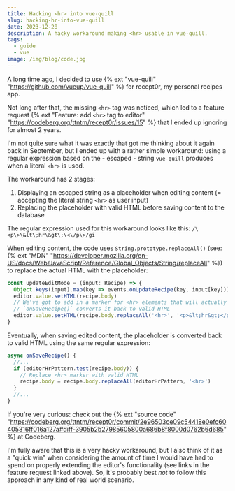 ```yaml
---
title: Hacking <hr> into vue-quill
slug: hacking-hr-into-vue-quill
date: 2023-12-28
description: A hacky workaround making <hr> usable in vue-quill.
tags:
  - guide
  - vue
image: /img/blog/code.jpg
---
```


A long time ago, I decided to use {% ext "vue-quill" "https://github.com/vueup/vue-quill" %} for recept0r, my personal recipes app.

Not long after that, the missing `<hr>` tag was noticed, which led to a feature request {% ext "Feature: add `<hr>` tag to editor" "https://codeberg.org/ttntm/recept0r/issues/15" %} that I ended up ignoring for almost 2 years.

I'm not quite sure what it was exactly that got me thinking about it again back in September, but I ended up with a rather simple workaround: using a regular expression based on the - escaped - string `vue-quill` produces when a literal `<hr>` is used.

The workaround has 2 stages:

1. Displaying an escaped string as a placeholder when editing content (= accepting the literal string `<hr>` as user input)
2. Replacing the placeholder with valid HTML before saving content to the database

The regular expression used for this workaround looks like this: `/\<p\>\&lt\;hr\&gt\;\<\/p\>/gi`

When editing content, the code uses `String.prototype.replaceAll()` (see: {% ext "MDN" "https://developer.mozilla.org/en-US/docs/Web/JavaScript/Reference/Global_Objects/String/replaceAll" %}) to replace the actual HTML with the placeholder:

```js
const updateEditMode = (input: Recipe) => {
  Object.keys(input).map(key => events.onUpdateRecipe(key, input[key]))
  editor.value.setHTML(recipe.body)
  // We've got to add in a marker for <hr> elements that will actually get rendered by Quill
  // `onSaveRecipe()` converts it back to valid HTML
  editor.value.setHTML(recipe.body.replaceAll('<hr>', '<p>&lt;hr&gt;</p>'))
}
```

Eventually, when saving edited content, the placeholder is converted back to valid HTML using the same regular expression:

```js
async onSaveRecipe() {
  //...
  if (editorHrPattern.test(recipe.body)) {
    // Replace <hr> marker with valid HTML
    recipe.body = recipe.body.replaceAll(editorHrPattern, '<hr>')
  }
  //...
}
```

If you're very curious: check out the {% ext "source code" "https://codeberg.org/ttntm/recept0r/commit/2e96503ce09c54418e0efc60405316ff016a127a#diff-3905b2b27985605800a686b8f8000d0762b6d685" %} at Codeberg.

I'm fully aware that this is a very hacky workaround, but I also think of it as a "quick win" when considering the amount of time I would have had to spend on properly extending the editor's functionality (see links in the feature request linked above). So, it's probably best _not_ to follow this approach in any kind of real world scenario.

